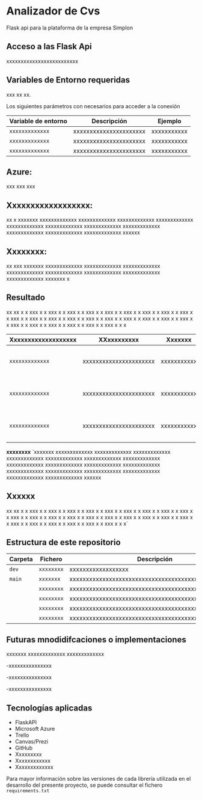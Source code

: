 # Analizador de Cvs 
Flask api para la plataforma de la empresa Simplon 

## Acceso a las Flask Api
xxxxxxxxxxxxxxxxxxxxxxxxx

## Variables de Entorno requeridas
xxx xx xx. 

Los siguientes parámetros con necesarios para acceder a la conexión

| Variable de entorno | Descripción                    | Ejemplo                |
|---------------------|--------------------------------|------------------------|
| `xxxxxxxxxxxxx`     | xxxxxxxxxxxxxxxxxxxxxx         | xxxxxxxxxxx            |
| `xxxxxxxxxxxxx`     | xxxxxxxxxxxxxxxxxxxxxx         | xxxxxxxxxxx            |
| `xxxxxxxxxxxxx`     | xxxxxxxxxxxxxxxxxxxxxx         | xxxxxxxxxxx            |

## Azure:
xxx xxx xxx

## Xxxxxxxxxxxxxxxxxx:
xx x xxxxxxx xxxxxxxxxxxxx xxxxxxxxxxxxx xxxxxxxxxxxxx xxxxxxxxxxxxx xxxxxxxxxxxxx xxxxxxxxxxxxx xxxxxxxxxxxxx xxxxxxxxxxxxx xxxxxxxxxxxxx xxxxxxxxxxxxx xxxxxxxxxxxxx xxxxxx 

## Xxxxxxxx:
xx xxx xxxxxxx xxxxxxxxxxxxx xxxxxxxxxxxxx xxxxxxxxxxxxx xxxxxxxxxxxxx xxxxxxxxxxxxx xxxxxxxxxxxxx xxxxxxxxxxxxx xxxxxxxxxxxxx xxxxxxx x

## Resultado
xx xx x x xxx x x xxx x x xxx x x xxx x x xxx x x xxx x x xxx x x xxx x x xxx x x xxx x x xxx x x xxx x x xxx x x xxx x x xxx x x xxx x x xxx x x xxx x x xxx x x xxx x x xxx x x xxx x x xxx x x xxx x x xxx x x x

| Xxxxxxxxxxxxxxxxxxx | XXxxxxxxxxx                    | Xxxxxxx                | Xxxxxxx                |
|---------------------|--------------------------------|------------------------|------------------------|
| `xxxxxxxxxxxxx`     | xxxxxxxxxxxxxxxxxxxxxx         | xxxxxxxxxxx            |------------------------|
| `xxxxxxxxxxxxx`     | xxxxxxxxxxxxxxxxxxxxxx         | xxxxxxxxxxx            |------------------------|
| `xxxxxxxxxxxxx`     | xxxxxxxxxxxxxxxxxxxxxx         | xxxxxxxxxxx            |------------------------|

**xxxxxxxx**
   `xxxxxxx xxxxxxxxxxxxx xxxxxxxxxxxxx xxxxxxxxxxxxx xxxxxxxxxxxxx xxxxxxxxxxxxx xxxxxxxxxxxxx xxxxxxxxxxxxx xxxxxxxxxxxxx xxxxxxxxxxxxx xxxxxxxxxxxxx xxxxxxxxxxxxx xxxxxxxxxxxxx xxxxxxxxxxxxx xxxxxxxxxxxxx xxxxxxxxxxxxx xxxxxxxxxxxxx xxxxxxxxxxxxx xxxxxx 
    
## Xxxxxx
xx xx x x xxx x x xxx x x xxx x x xxx x x xxx x x xxx x x xxx x x xxx x x xxx x x xxx x x xxx x x xxx x x xxx x x xxx x x xxx x x xxx x x xxx x x xxx x x xxx x x xxx x x xxx x x xxx x x xxx x x xxx x x xxx x x x`

## Estructura de este repositorio

| Carpeta   | Fichero            | Descripción                                                       |
|-----------|--------------------|-------------------------------------------------------------------|
| `dev    ` | `xxxxxxxx`         | xxxxxxxxxxxxxxxxxx                                                |
| `main`    | `xxxxxxx`          | xxxxxxxxxxxxxxxxxxxxxxxxxxxxxxxxxxxxxxxxxxxxxxxxxxxx              |
|           | `xxxxxxxx`         | xxxxxxxxxxxxxxxxxxxxxxxxxxxxxxxxxxxxxxxxxxxxxxxxxxxx              |
|           | `xxxxxxxx`         | xxxxxxxxxxxxxxxxxxxxxxxxxxxxxxxxxxxxxxxxxxxxxxxxxxxx              |
|           | `xxxxxxxx`         | xxxxxxxxxxxxxxxxxxxxxxxxxxxxxxxxxxxxxxxxxxxxxxxxxxxx              |           
|           | `xxxxxxxx`         | xxxxxxxxxxxxxxxxxxxxxxxxxxxxxxxxxxxxxxxxxxxxxxxxxxxx              |


## Futuras mnodidifcaciones o implementaciones
xxxxxxx xxxxxxxxxxxxx xxxxxxxxxxxxx

-xxxxxxxxxxxxxxx

-xxxxxxxxxxxxxxx

-xxxxxxxxxxxxxxx

## Tecnologías aplicadas
- FlaskAPI
- Microsoft Azure
- Trello
- Canvas/Prezi
- GitHub
- Xxxxxxxxx
- Xxxxxxxxxxxx
- Xxxxxxxxxxxxx

Para mayor información sobre las versiones de cada librería utilizada en el desarrollo del presente proyecto, se puede consultar el fichero `requirements.txt`

